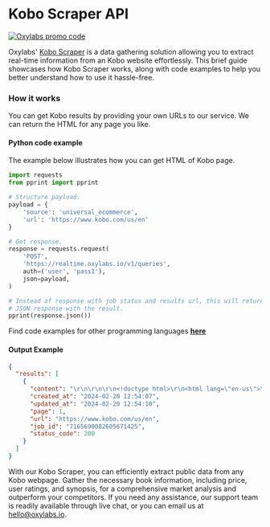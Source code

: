 # Kobo Scraper API

[![Oxylabs promo code](https://user-images.githubusercontent.com/129506779/250792357-8289e25e-9c36-4dc0-a5e2-2706db797bb5.png)](https://oxylabs.go2cloud.org/aff_c?offer_id=7&aff_id=877&url_id=112)

Oxylabs' [Kobo Scraper](https://oxylabs.io/products/scraper-api/ecommerce/kobo?utm_source=github&utm_medium=repositories&utm_campaign=product) is a data gathering solution allowing you to extract real-time information from an Kobo website effortlessly. This brief guide showcases how Kobo Scraper works, along with code examples to help you better understand how to use it hassle-free.

### How it works

You can get Kobo results by providing your own URLs to our service. We can return the HTML for any page you like.

#### Python code example

The example below illustrates how you can get HTML of Kobo page.

```python
import requests
from pprint import pprint

# Structure payload.
payload = {
    'source': 'universal_ecommerce',
    'url': 'https://www.kobo.com/us/en'
}

# Get response.
response = requests.request(
    'POST',
    'https://realtime.oxylabs.io/v1/queries',
    auth=('user', 'pass1'),
    json=payload,
)

# Instead of response with job status and results url, this will return the
# JSON response with the result.
pprint(response.json())
```
Find code examples for other programming languages [**here**](https://github.com/oxylabs/kobo-scraper/tree/main/code%20examples)

#### Output Example
```json
{
  "results": [
    {
      "content": "\r\n\r\n\r\n<!doctype html>\r\n<html lang=\"en-us\">\r\n<head>\r\n    \r\n\r\n\r\n\r\n\r\n<meta charset=\"UTF-8\">\r\n<meta name ... </html>",
      "created_at": "2024-02-20 12:54:07",
      "updated_at": "2024-02-20 12:54:10",
      "page": 1,
      "url": "https://www.kobo.com/us/en",
      "job_id": "7165690082605671425",
      "status_code": 200
    }
  ]
}
```
With our Kobo Scraper, you can efficiently extract public data from any Kobo webpage. Gather the necessary book information, including price, user ratings, and synopsis, for a comprehensive market analysis and outperform your competitors. If you need any assistance, our support team is readily available through live chat, or you can email us at hello@oxylabs.io.